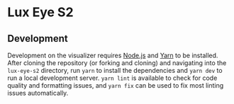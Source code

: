 # Lux Eye S2

## Development

Development on the visualizer requires [Node.js](https://nodejs.org/en/) and [Yarn](https://yarnpkg.com/) to be installed. After cloning the repository (or forking and cloning) and navigating into the `lux-eye-s2` directory, run `yarn` to install the dependencies and `yarn dev` to run a local development server. `yarn lint` is available to check for code quality and formatting issues, and `yarn fix` can be used to fix most linting issues automatically.
